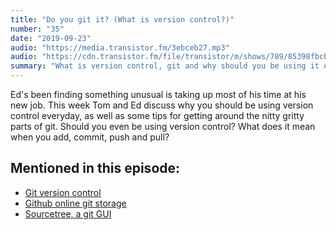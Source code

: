 ```yaml
---
title: "Do you git it? (What is version control?)"
number: "35"
date: "2019-09-23"
audio: "https://media.transistor.fm/3ebceb27.mp3"
audio: "https://cdn.transistor.fm/file/transistor/m/shows/789/85398fbcbd38667c5e2ff114c66e2414.mp3"
summary: "What is version control, git and why should you be using it everyday?"
---
```


Ed's been finding something unusual is taking up most of his time at his new job. This week Tom and Ed discuss why you should be using version control everyday, as well as some tips for getting around the nitty gritty parts of git. Should you even be using version control? What does it mean when you add, commit, push and pull?

## Mentioned in this episode:

* [Git version control](https://git-scm.com/)
* [Github online git storage](https://github.com)
* [Sourcetree, a git GUI](https://www.sourcetreeapp.com/)
